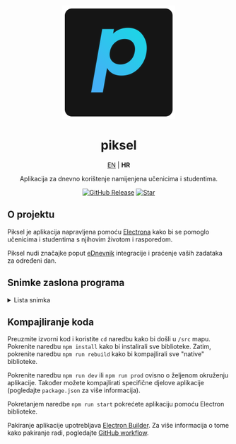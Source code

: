 <div align="center">
    <img src="./media/logo.png" />
    <h1>
        piksel
    </h1>
    <a href="./README.md">EN</a> | <b>HR</b>
    <p>
         Aplikacija za dnevno korištenje namijenjena učenicima i studentima. 
    </p>

[![GitHub Release](https://img.shields.io/github/v/release/cryy/piksel?style=for-the-badge)](https://github.com/cryy/piksel/releases/latest)
[![Star](https://img.shields.io/github/stars/cryy/piksel?style=for-the-badge)](https://github.com/cryy/piksel/)

</div>

## O projektu
Piksel je aplikacija napravljena pomoću [Electrona](https://github.com/electron/electron) kako bi se pomoglo učenicima i studentima s njihovim životom i rasporedom.

Piksel nudi značajke poput [eDnevnik](https://ocjene.skole.hr/) integracije i praćenje vaših zadataka za određeni dan.

## Snimke zaslona programa
<details>
<summary>Lista snimka</summary>

![Snimka 1](./media/screenshots_hr/1.png)
![Snimka 2](./media/screenshots_hr/2.png)
![Snimka 3](./media/screenshots_hr/3.png)
![Snimka 4](./media/screenshots_hr/4.png)

</details>

## Kompajliranje koda
Preuzmite izvorni kod i koristite `cd` naredbu kako bi došli u `/src` mapu. Pokrenite naredbu `npm install` kako bi instalirali sve biblioteke. Zatim, pokrenite naredbu `npm run rebuild` kako bi kompajlirali sve "native" biblioteke.

Pokrenite naredbu `npm run dev` ili `npm run prod` ovisno o željenom okruženju aplikacije. Također možete kompajlirati specifične djelove aplikacije (pogledajte `package.json` za više informacija).

Pokretanjem naredbe `npm run start` pokrećete aplikaciju pomoću Electron biblioteke.

Pakiranje aplikacije upotrebljava [Electron Builder](https://www.electron.build/). Za više informacija o tome kako pakiranje radi, pogledajte [GitHub workflow](https://github.com/cryy/piksel/blob/main/.github/workflows/node.js.yml).



